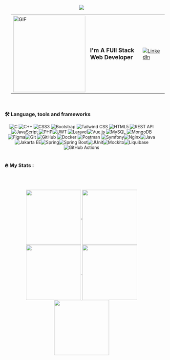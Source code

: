 <p align="center">
<img src="https://raw.githubusercontent.com/trinib/trinib/a5f17399d881c5651a89bfe4a621014b08346cf0/images/marquee.svg">

<div align="center" width="100%">
<table style="width: 100%; margin-left:20px;">
  <tr>
    <td style="width: 50%;">
      <img src="https://hunter-s-league.s3.eu-west-3.amazonaws.com/webdev.4d72dbba32efee3890cef9bcacce7aa7.jpg?X-Amz-Algorithm=AWS4-HMAC-SHA256&X-Amz-Content-Sha256=UNSIGNED-PAYLOAD&X-Amz-Credential=ASIA5FTZFH5WTYFQIKNZ%2F20250102%2Feu-west-3%2Fs3%2Faws4_request&X-Amz-Date=20250102T212655Z&X-Amz-Expires=300&X-Amz-Security-Token=IQoJb3JpZ2luX2VjEAYaCWV1LXdlc3QtMyJHMEUCIQCcIE1sM4xgakY%2F0zN5wSRG3%2B97xINyuvOzz6mVjz1h1wIgLayl01SP44wRqTHmDQTah6hnJP6L2OkEMFQD%2BcQc%2BEMq9QII3%2F%2F%2F%2F%2F%2F%2F%2F%2F%2F%2FARAAGgw5MDU0MTg0NTY5NDEiDBFyjV5k553Pyn84DyrJAij8YqO%2FoGorHK1yCQHG4ugnOPOE1Lyo25RXSdvTHKR8iszvGkXeiPCOLJib4WB3EK%2BCNJUJOvPIg1cWtq9JaYpaU9pZDJEG8KjKprlgsJEYEMqbjTBSRT%2F1GnKwV4Cu8Pb2qPEkTsfDevVr2YyJWbKKjnFkvblYqC4vw%2BBByoHEgL8mhveVM7FtB6jo4do3dxx2Kjg8GzC1c30qGnfelYlOCPn0qsZlRf12%2BVK3CQnsNr8hxL10yZ6DdsBUFjhvOzjOXEd8jzhYaj9ykZxPTEGAG9frfrJFrc49T9kGAeNMMhgFAIxvX8R4Zu9wzEsXkaES72i9WpOjRxFO15sQsDeEV74w7mhnlC8PtCtCCjlbEZX5s2%2BsOC9GvFiOeTVwLFst%2B%2BVdZQDTVz%2FQQRiGYUazcFedXjxx7GiBzpfByU9VhHfEXgwi%2BgFpMJGD3LsGOrMC5H08gO7Ws3N44SSMNnN3JzPFvN4uvRlyFDk8mXaE%2F%2FR5b86YZqgLAPZue%2FDmRcqDxwTph20pvMWlhIbwzCcZv115%2BarEKhs53bxM9N6wgS0BFLQE1v0gb4MDk9iJOH%2FugvhlANbxOAhPufxo8wCCJUaItj0gsBip39aRpPGZZT2Mfo8PvVZSFSjYqsoYTQpcF7g95gFnvQDXxerIzJQD1ITJLExgABUfSgaihRC4tBkHdS1g77eFH2lcLo%2FMW1t6%2BZnVJHL8Dix2kR0Bb5wm0moHXY%2B1Ch5qkBa0irfgc%2FUzrKX5VQJClHFiQjQL33KcEG6YWP0PD7C4dv49S1GkoPA%2BhZPJJQVL0QrgMJ3x72WU2X9Gnvt8bEVOTsUvX1X21WtV268oaLs3MOQyItUJrC7%2B%2Fw%3D%3D&X-Amz-Signature=29860148a186006cb5d9567b70407a6fb5d3da60ff3d640dd357da33fbb2f509&X-Amz-SignedHeaders=host&response-content-disposition=inline" width="100%" height="250px" alt="GIF">
    </td>
    <td style="width: 50%;">
      <div style="display: flex; justify-content: space-between; align-items: center; width: 100%;">
        <h3 style="margin: 0;">I'm A FUll Stack Web Developer</h3>
        <div>
 <a href="https://www.linkedin.com/in/mbarek-elaadraoui/" target="_blank">
    <img src="https://img.shields.io/badge/LinkedIn-%230077B5.svg?logo=linkedin&logoColor=white" alt="LinkedIn">
</a>
        </div>
      </div>
    </td>
  </tr>
</table>
</div>  

<br>

<h3 align="left">🛠 Language, tools and frameworks</h3>

<div align="center" width="100%">
<img src="https://img.shields.io/badge/c-%2300599C.svg?style=for-the-badge&logo=c&logoColor=white" alt="C"> <img src="https://img.shields.io/badge/c++-%2300599C.svg?style=for-the-badge&logo=c%2B%2B&logoColor=white" alt="C++"> <img src="https://img.shields.io/badge/css3-%231572B6.svg?style=for-the-badge&logo=css3&logoColor=white" alt="CSS3"> <img src="https://img.shields.io/badge/bootstrap-%23563D7C.svg?style=for-the-badge&logo=bootstrap&logoColor=white" alt="Bootstrap">
<img src="https://img.shields.io/badge/tailwindcss-%2338B2AC.svg?style=for-the-badge&logo=tailwind-css&logoColor=white" alt="Tailwind CSS">
 <img src="https://img.shields.io/badge/html5-%23E34F26.svg?style=for-the-badge&logo=html5&logoColor=white" alt="HTML5"> <img src="https://img.shields.io/badge/REST%20API-%23121011.svg?style=for-the-badge" alt="REST API">
 <img src="https://img.shields.io/badge/javascript-%23323330.svg?style=for-the-badge&logo=javascript&logoColor=%23F7DF1E" alt="JavaScript"> <img src="https://img.shields.io/badge/php-%23777BB4.svg?style=for-the-badge&logo=php&logoColor=white" alt="PHP"><img src="https://img.shields.io/badge/JWT-black?style=for-the-badge&logo=JSON%20web%20tokens" alt="JWT"> <img src="https://img.shields.io/badge/laravel-%23FF2D20.svg?style=for-the-badge&logo=laravel&logoColor=white" alt="Laravel"><img src="https://img.shields.io/badge/vue.js-%2335495e.svg?style=for-the-badge&logo=vuedotjs&logoColor=%234FC08D" alt="Vue.js"> <img src="https://img.shields.io/badge/mysql-4479A1.svg?style=for-the-badge&logo=mysql&logoColor=white" alt="MySQL"> <img src="https://img.shields.io/badge/MongoDB-%234ea94b.svg?style=for-the-badge&logo=mongodb&logoColor=white" alt="MongoDB"> <img src="https://img.shields.io/badge/figma-%23F24E1E.svg?style=for-the-badge&logo=figma&logoColor=white" alt="Figma"><img src="https://img.shields.io/badge/git-%23F05033.svg?style=for-the-badge&logo=git&logoColor=white" alt="Git"> <img src="https://img.shields.io/badge/github-%23121011.svg?style=for-the-badge&logo=github&logoColor=white" alt="GitHub"> <img src="https://img.shields.io/badge/docker-%230db7ed.svg?style=for-the-badge&logo=docker&logoColor=white" alt="Docker"> <img src="https://img.shields.io/badge/Postman-FF6C37?style=for-the-badge&logo=postman&logoColor=white" alt="Postman"> <img src="https://img.shields.io/badge/Symfony-black?style=for-the-badge&logo=symfony&logoColor=white" alt="Symfony"><img src="https://img.shields.io/badge/nginx-%23009639.svg?style=for-the-badge&logo=nginx&logoColor=white" alt="Nginx"><img src="https://img.shields.io/badge/java-%23ED8B00.svg?style=for-the-badge&logo=java&logoColor=white" alt="Java"><img src="https://img.shields.io/badge/jakarta%20ee-%23007FFF.svg?style=for-the-badge&logo=jakartaee&logoColor=white" alt="Jakarta EE"><img src="https://img.shields.io/badge/spring-%236DB33F.svg?style=for-the-badge&logo=spring&logoColor=white" alt="Spring"><img src="https://img.shields.io/badge/spring%20boot-%236DB33F.svg?style=for-the-badge&logo=springboot&logoColor=white" alt="Spring Boot"><img src="https://img.shields.io/badge/junit-%2325A162.svg?style=for-the-badge&logo=junit5&logoColor=white" alt="JUnit"><img src="https://img.shields.io/badge/mockito-%2300cfa9.svg?style=for-the-badge&logo=mockito&logoColor=white" alt="Mockito"><img src="https://img.shields.io/badge/liquibase-%238A1B6F.svg?style=for-the-badge&logo=liquibase&logoColor=white" alt="Liquibase"><img src="https://img.shields.io/badge/github%20actions-%232088FF.svg?style=for-the-badge&logo=github%20actions&logoColor=white" alt="GitHub Actions">


</div>

<br>
<h3 align="left">🔥   My Stats :</h3>

<h1></h1>

<br/><div align="center">
<a href="https://github.com/MBAREK0">
<img align="center" src="http://github-profile-summary-cards.vercel.app/api/cards/stats?username=MBAREK0&theme=2077" height="180em" />
<img align="center" src="http://github-profile-summary-cards.vercel.app/api/cards/most-commit-language?username=MBAREK0&theme=2077" height="180em" />
<img align="center" src="http://github-profile-summary-cards.vercel.app/api/cards/repos-per-language?username=MBAREK0&theme=2077" height="180em" />
<img align="center" src="http://github-profile-summary-cards.vercel.app/api/cards/productive-time?username=MBAREK0&theme=2077" height="180em" />
<img align="center" src="http://github-profile-summary-cards.vercel.app/api/cards/profile-details?username=MBAREK0&theme=2077" height="180em" />
</div>



